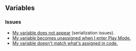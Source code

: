 ## Variables
### Issues
- [My variable does not appear](Serialization.md) (serialization issues).
- [My variable becomes unassigned when I enter Play Mode.](Variables/GetComponent%20Misuse.md)
- [My variable doesn't match what's assigned in code.](Variables/Serialized%20Defaults.md)